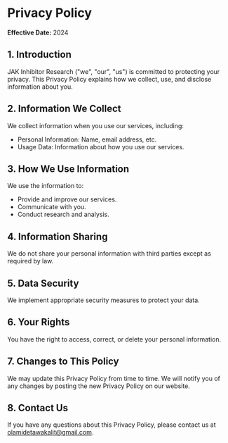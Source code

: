 # Privacy Policy

**Effective Date:** 2024

## 1. Introduction

JAK Inhibitor Research ("we", "our", "us") is committed to protecting your privacy. This Privacy Policy explains how we collect, use, and disclose information about you.

## 2. Information We Collect

We collect information when you use our services, including:
- Personal Information: Name, email address, etc.
- Usage Data: Information about how you use our services.

## 3. How We Use Information

We use the information to:
- Provide and improve our services.
- Communicate with you.
- Conduct research and analysis.

## 4. Information Sharing

We do not share your personal information with third parties except as required by law.

## 5. Data Security

We implement appropriate security measures to protect your data.

## 6. Your Rights

You have the right to access, correct, or delete your personal information.

## 7. Changes to This Policy

We may update this Privacy Policy from time to time. We will notify you of any changes by posting the new Privacy Policy on our website.

## 8. Contact Us

If you have any questions about this Privacy Policy, please contact us at olamidetawakalit@gmail.com.
